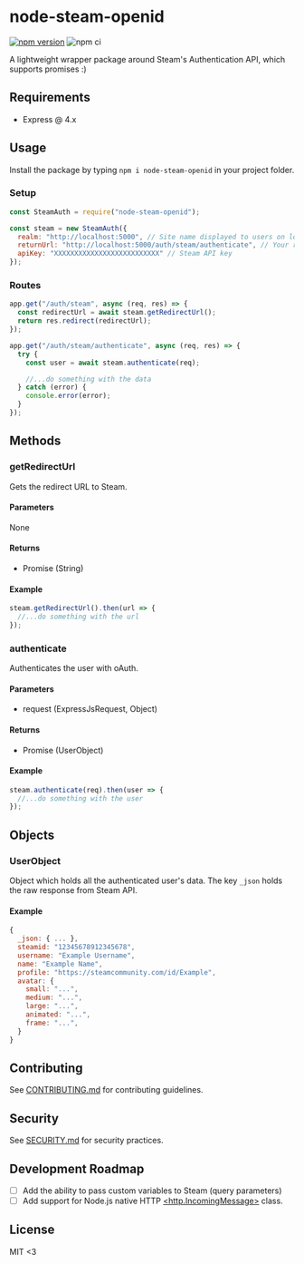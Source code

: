 # node-steam-openid

[![npm version](https://badge.fury.io/js/node-steam-openid.svg)](https://badge.fury.io/js/node-steam-openid)
![npm ci](https://github.com/LeeviHalme/node-steam-openid/actions/workflows/npm-publish.yml/badge.svg)

A lightweight wrapper package around Steam's Authentication API, which supports promises :)

## Requirements

- Express @ 4.x

## Usage

Install the package by typing `npm i node-steam-openid` in your project folder.

### Setup

```javascript
const SteamAuth = require("node-steam-openid");

const steam = new SteamAuth({
  realm: "http://localhost:5000", // Site name displayed to users on logon
  returnUrl: "http://localhost:5000/auth/steam/authenticate", // Your return route
  apiKey: "XXXXXXXXXXXXXXXXXXXXXXXXXX" // Steam API key
});
```

### Routes

```javascript
app.get("/auth/steam", async (req, res) => {
  const redirectUrl = await steam.getRedirectUrl();
  return res.redirect(redirectUrl);
});

app.get("/auth/steam/authenticate", async (req, res) => {
  try {
    const user = await steam.authenticate(req);

    //...do something with the data
  } catch (error) {
    console.error(error);
  }
});
```

## Methods

### getRedirectUrl

Gets the redirect URL to Steam.

#### Parameters

None

#### Returns

- Promise (String)

#### Example

```javascript
steam.getRedirectUrl().then(url => {
  //...do something with the url
});
```

### authenticate

Authenticates the user with oAuth.

#### Parameters

- request (ExpressJsRequest, Object)

#### Returns

- Promise (UserObject)

#### Example

```javascript
steam.authenticate(req).then(user => {
  //...do something with the user
});
```

## Objects

### UserObject

Object which holds all the authenticated user's data. The key `_json` holds the raw response from Steam API.

#### Example

```javascript
{
  _json: { ... },
  steamid: "12345678912345678",
  username: "Example Username",
  name: "Example Name",
  profile: "https://steamcommunity.com/id/Example",
  avatar: {
    small: "...",
    medium: "...",
    large: "...",
    animated: "...",
    frame: "...",
  }
}
```

## Contributing

See [CONTRIBUTING.md](/.github/CONTRIBUTING.md) for contributing guidelines.

## Security

See [SECURITY.md](/.github/SECURITY.md) for security practices.

## Development Roadmap

- [ ] Add the ability to pass custom variables to Steam (query parameters)
- [ ] Add support for Node.js native HTTP [<http.IncomingMessage>](https://nodejs.org/dist/latest-v14.x/docs/api/http.html#http_class_http_incomingmessage) class.

## License

MIT <3
